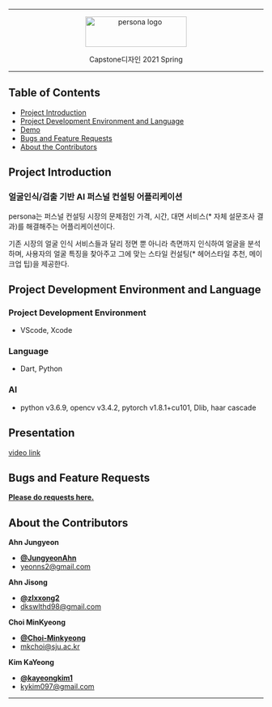 * * *


<p align="center">
    <img src="https://user-images.githubusercontent.com/59993071/121624045-c21f9480-caab-11eb-9686-d9ef12b948be.jpg" alt="persona logo" width="200" height="60">
</p>

<p align="center">
  Capstone디자인 2021 Spring
</p>
   
 
* * *


## Table of Contents

- [Project Introduction](#Project-Introduction)
- [Project Development Environment and Language](#Project-Development-Environment-and-Language)
- [Demo](#Demo)
- [Bugs and Feature Requests](#Bugs-and-Feature-Requests)
- [About the Contributors](#About-the-Contributors)


## Project Introduction

### 얼굴인식/검출 기반 AI 퍼스널 컨설팅 어플리케이션

 persona는 퍼스널 컨설팅 시장의 문제점인 가격, 시간, 대면 서비스(* 자체 설문조사 결과)를 해결해주는 어플리케이션이다.
 
 기존 시장의 얼굴 인식 서비스들과 달리 정면 뿐 아니라 측면까지 인식하여 얼굴을 분석하며, 사용자의 얼굴 특징을 찾아주고 그에 맞는 스타일 컨설팅(* 헤어스타일 추천, 메이크업 팁)을 제공한다.

## Project Development Environment and Language

### Project Development Environment 
- VScode, Xcode

### Language
- Dart, Python

### AI
- python v3.6.9, opencv v3.4.2, pytorch v1.8.1+cu101, Dlib, haar cascade

## Presentation

[video link](https://www.youtube.com/watch?v=j9_1xhyJeKQ&t=304s)


## Bugs and Feature Requests

[**Please do requests here.**](https://github.com/alsrud9909/persona/issues)


## About the Contributors

**Ahn Jungyeon**
- [**@JungyeonAhn**](https://github.com/JungyeonAhn)
- <yeonns2@gmail.com>

**Ahn Jisong**
- [**@zIxxong2**](https://github.com/zIxxong2)
- <dkswlthd98@gmail.com>

**Choi MinKyeong**
- [**@Choi-Minkyeong**](https://github.com/Choi-Minkyeong)   
- <mkchoi@sju.ac.kr>

**Kim KaYeong**
- [**@kayeongkim1**](https://github.com/kayeongkim1)
- <kykim097@gmail.com>



* * *
